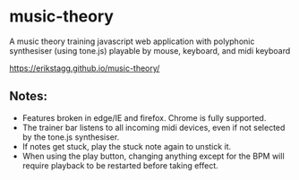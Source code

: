 # music-theory
A music theory training javascript web application with polyphonic synthesiser (using tone.js) playable by mouse, keyboard, and midi keyboard

https://erikstagg.github.io/music-theory/

## Notes:
- Features broken in edge/IE and firefox. Chrome is fully supported. 
- The trainer bar listens to all incoming midi devices, even if not selected by the tone.js synthesiser.
- If notes get stuck, play the stuck note again to unstick it.
- When using the play button, changing anything except for the BPM will require playback to be restarted before taking effect. 
